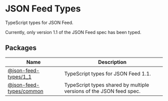 # JSON Feed Types

TypeScript types for JSON Feed.

Currently, only version 1.1 of the JSON Feed spec has been typed.

## Packages

| Name                                         | Description                                                         |
| -------------------------------------------- | ------------------------------------------------------------------- |
| [@json-feed-types/1_1](./packages/1_1)       | TypeScript types for JSON Feed 1.1.                                 |
| [@json-feed-types/common](./packages/common) | TypeScript types shared by multiple versions of the JSON feed spec. |

